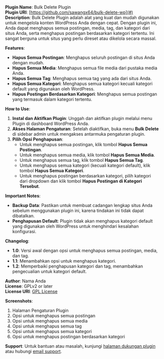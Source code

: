 
**Plugin Name**: Bulk Delete Plugin  
**Plugin URI**: [https://github.com/sawangx64/bulk-delete-wp](#)  
**Description**: Bulk Delete Plugin adalah alat yang kuat dan mudah digunakan untuk mengelola konten WordPress Anda dengan cepat. Dengan plugin ini, Anda dapat menghapus semua postingan, media, tag, dan kategori dari situs Anda, serta menghapus postingan berdasarkan kategori tertentu. Ini sangat berguna untuk situs yang perlu direset atau dikelola secara massal.

**Features**:
- **Hapus Semua Postingan**: Menghapus seluruh postingan di situs Anda dengan mudah.
- **Hapus Semua Media**: Menghapus semua file media dari pustaka media Anda.
- **Hapus Semua Tag**: Menghapus semua tag yang ada dari situs Anda.
- **Hapus Semua Kategori**: Menghapus semua kategori kecuali kategori default yang digunakan oleh WordPress.
- **Hapus Postingan Berdasarkan Kategori**: Menghapus semua postingan yang termasuk dalam kategori tertentu.

**How to Use**:
1. **Instal dan Aktifkan Plugin**: Unggah dan aktifkan plugin melalui menu Plugin di dashboard WordPress Anda.
2. **Akses Halaman Pengaturan**: Setelah diaktifkan, buka menu **Bulk Delete** di sidebar admin untuk mengakses antarmuka pengaturan plugin.
3. **Pilih Opsi Penghapusan**:
   - Untuk menghapus semua postingan, klik tombol **Hapus Semua Postingan**.
   - Untuk menghapus semua media, klik tombol **Hapus Semua Media**.
   - Untuk menghapus semua tag, klik tombol **Hapus Semua Tag**.
   - Untuk menghapus semua kategori (kecuali kategori default), klik tombol **Hapus Semua Kategori**.
   - Untuk menghapus postingan berdasarkan kategori, pilih kategori dari dropdown dan klik tombol **Hapus Postingan di Kategori Tersebut**.

**Important Notes**:
- **Backup Data**: Pastikan untuk membuat cadangan lengkap situs Anda sebelum menggunakan plugin ini, karena tindakan ini tidak dapat dibatalkan.
- **Penghapusan Default**: Plugin tidak akan menghapus kategori default yang digunakan oleh WordPress untuk menghindari kesalahan konfigurasi.

**Changelog**:
- **1.0**: Versi awal dengan opsi untuk menghapus semua postingan, media, dan tag.
- **1.1**: Menambahkan opsi untuk menghapus kategori.
- **1.2**: Memperbaiki penghapusan kategori dan tag, menambahkan pengecualian untuk kategori default.

**Author**: Nama Anda  
**License**: GPLv2 or later  
**License URI**: [GPL License](https://www.gnu.org/licenses/gpl-2.0.html)

**Screenshots**:
1. Halaman Pengaturan Plugin
2. Opsi untuk menghapus semua postingan
3. Opsi untuk menghapus semua media
4. Opsi untuk menghapus semua tag
5. Opsi untuk menghapus semua kategori
6. Opsi untuk menghapus postingan berdasarkan kategori

**Support**: Untuk bantuan atau masalah, kunjungi [halaman dukungan plugin](#) atau hubungi [email support](mailto:kamplongan@gmail.com).

